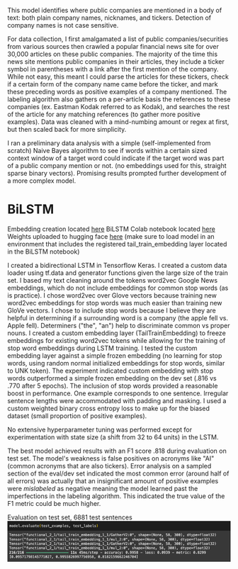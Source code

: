 This model identifies where public companies are mentioned in a body of text: both plain company names, nicknames, and tickers. Detection of company names is not case sensitive.

For data collection, I first amalgamated a list of public companies/securities from various sources then crawled a popular financial news site for over 30,000 articles on these public companies. The majority of the time this news site mentions public companies in their articles, they include a ticker symbol in parentheses with a link after the first mention of the company. While not easy, this meant I could parse the articles for these tickers, check if a certain form of the company name came before the ticker, and mark these preceding words as positive examples of a company mentioned. The labeling algorithm also gathers on a per-article basis the references to these companies (ex. Eastman Kodak referred to as Kodak), and searches the rest of the article for any matching references (to gather more positive examples). Data was cleaned with a mind-numbing amount or regex at first, but then scaled back for more simplicity.

I ran a preliminary data analysis with a simple (self-implemented from scratch) Naive Bayes algorithm to see if words within a certain sized context window of a target word could indicate if the target word was part of a public company mention or not. (no embeddings used for this, straight sparse binary vectors). Promising results prompted further development of a more complex model.

# BiLSTM

Embedding creation located [here](https://colab.research.google.com/drive/1st9r-ArxYlg7qqCP7EAGgoa3m5rf8_65?usp=sharing)
BiLSTM Colab notebook located [here](https://colab.research.google.com/drive/1wBymA9Myl9eRoCohmluRa3Jz4syEOMU9)
Weights uploaded to hugging face [here](https://huggingface.co/thclough/find_mentioned_companies) (make sure to load model in an environment that includes the registered tail_train_embedding layer located in the BiLSTM notebook)

I created a bidirectional LSTM in Tensorflow Keras. I created a custom data loader using tf.data and generator functions given the large size of the train set. I based my text cleaning around the tokens word2vec Google News embeddings, which do not include embeddings for common stop words (as is practice). I chose word2vec over Glove vectors because training new word2vec embeddings for stop words was much easier than training new GloVe vectors. I chose to include stop words because I believe they are helpful in determining if a surrounding word is a company (the apple fell vs. Apple fell). Determiners ("the", "an") help to discriminate common vs proper nouns. I created a custom embedding layer (TailTrainEmbedding) to freeze embeddings for existing word2vec tokens while allowing for the training of stop word embeddings during LSTM training. I tested the custom embedding layer against a simple frozen embedding (no learning for stop words, using random normal initialized embeddings for stop words, similar to UNK token). The experiment indicated custom embedding with stop words outperformed a simple frozen embedding on the dev set (.816 vs .770 after 5 epochs). The inclusion of stop words provided a reasonable boost in performance. One example corresponds to one sentence. Irregular sentence lengths were accommodated with padding and masking. I used a custom weighted binary cross entropy loss to make up for the biased dataset (small proportion of positive examples).

No extensive hyperparameter tuning was performed except for experimentation with state size (a shift from 32 to 64 units) in the LSTM.

The best model achieved results with an F1 score .818 during evaluation on test set. The model's weakness is false positives on acronyms like "AI" (common acronyms that are also tickers). Error analysis on a sampled section of the eval/dev set indicated the most common error (around half of all errors) was actually that an insignificant amount of positive examples were _mislabeled_ as negative meaning the model learned past the imperfections in the labeling algorithm. This indicated the true value of the F1 metric could be much higher.

Evaluation on test set, 6881 test sentences
![evaluation output on test set, BiLSTM model](repo-media/BiLSTM_test_metric.png)
